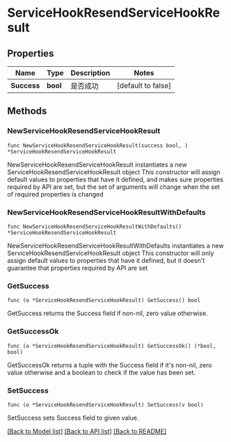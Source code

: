 # ServiceHookResendServiceHookResult

## Properties

Name | Type | Description | Notes
------------ | ------------- | ------------- | -------------
**Success** | **bool** | 是否成功 | [default to false]

## Methods

### NewServiceHookResendServiceHookResult

`func NewServiceHookResendServiceHookResult(success bool, ) *ServiceHookResendServiceHookResult`

NewServiceHookResendServiceHookResult instantiates a new ServiceHookResendServiceHookResult object
This constructor will assign default values to properties that have it defined,
and makes sure properties required by API are set, but the set of arguments
will change when the set of required properties is changed

### NewServiceHookResendServiceHookResultWithDefaults

`func NewServiceHookResendServiceHookResultWithDefaults() *ServiceHookResendServiceHookResult`

NewServiceHookResendServiceHookResultWithDefaults instantiates a new ServiceHookResendServiceHookResult object
This constructor will only assign default values to properties that have it defined,
but it doesn't guarantee that properties required by API are set

### GetSuccess

`func (o *ServiceHookResendServiceHookResult) GetSuccess() bool`

GetSuccess returns the Success field if non-nil, zero value otherwise.

### GetSuccessOk

`func (o *ServiceHookResendServiceHookResult) GetSuccessOk() (*bool, bool)`

GetSuccessOk returns a tuple with the Success field if it's non-nil, zero value otherwise
and a boolean to check if the value has been set.

### SetSuccess

`func (o *ServiceHookResendServiceHookResult) SetSuccess(v bool)`

SetSuccess sets Success field to given value.



[[Back to Model list]](../README.md#documentation-for-models) [[Back to API list]](../README.md#documentation-for-api-endpoints) [[Back to README]](../README.md)


